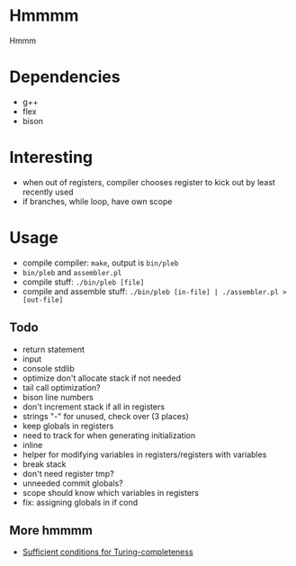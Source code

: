 # Hmmmm
Hmmm

# Dependencies
- g++
- flex
- bison

# Interesting
- when out of registers, compiler chooses register to kick out by least recently used
- if branches, while loop, have own scope

# Usage
- compile compiler: `make`, output is `bin/pleb`
- `bin/pleb` and `assembler.pl`
- compile stuff: `./bin/pleb [file]`
- compile and assemble stuff: `./bin/pleb [in-file] | ./assembler.pl > [out-file]`

## Todo
- return statement
- input
- console stdlib
- optimize don't allocate stack if not needed
- tail call optimization?
- bison line numbers
- don't increment stack if all in registers
- strings "-" for unused, check over (3 places)
- keep globals in registers
- need to track for when generating initialization
- inline
- helper for modifying variables in registers/registers with variables
- break stack
- don't need register tmp?
- unneeded commit globals?
- scope should know which variables in registers
- fix: assigning globals in if cond

## More hmmmm
- [Sufficient conditions for Turing-completeness][1]

[1]: http://cs.stackexchange.com/questions/991/are-there-minimum-criteria-for-a-programming-language-being-turing-complete
